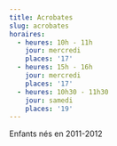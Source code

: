 ```yaml
---
title: Acrobates
slug: acrobates
horaires:
  - heures: 10h - 11h
    jour: mercredi
    places: '17'
  - heures: 15h - 16h
    jour: mercredi
    places: '17'
  - heures: 10h30 - 11h30
    jour: samedi
    places: '19'
---
```

Enfants nés en 2011-2012
